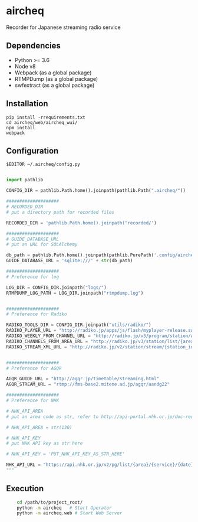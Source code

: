# aircheq
Recorder for Japanese streaming radio service

## Dependencies
* Python >= 3.6
* Node v8
* Webpack (as a global package)
* RTMPDump (as a global package)
* swfextract (as a global package)

## Installation
    pip install -rrequirements.txt
    cd aircheq/web/aircheq_wui/
    npm install
    webpack

## Configuration
    $EDITOR ~/.aircheq/config.py
```python

import pathlib

CONFIG_DIR = pathlib.Path.home().joinpath(pathlib.Path(".aircheq/"))

####################
# RECORDED_DIR
# put a directory path for recorded files

RECORDED_DIR = 'pathlib.Path.home().joinpath("recorded/')

####################
# GUIDE_DATABASE_URL
# put an URL for SQLAlchemy

db_path = pathlib.Path.home().joinpath(pathlib.PurePath('.config/aircheq/db/guide.db'))
GUIDE_DATABASE_URL = 'sqlite:///' + str(db_path)

####################
# Preference for log

LOG_DIR = CONFIG_DIR.joinpath("logs/")
RTMPDUMP_LOG_PATH = LOG_DIR.joinpath("rtmpdump.log")


####################
# Preference for Radiko

RADIKO_TOOLS_DIR = CONFIG_DIR.joinpath("utils/radiko/")
RADIKO_PLAYER_URL = "http://radiko.jp/apps/js/flash/myplayer-release.swf"
RADIKO_WEEKLY_FROM_CHANNEL_URL = "http://radiko.jp/v3/program/station/weekly/{station_id}.xml"
RADIKO_CHANNELS_FROM_AREA_URL = "http://radiko.jp/v3/station/list/{area_id}.xml"
RADIKO_STREAM_XML_URL = "http://radiko.jp/v2/station/stream/{station_id}.xml"


####################
# Preference for AGQR 

AGQR_GUIDE_URL = "http://agqr.jp/timetable/streaming.html"
AGQR_STREAM_URL = "rtmp://fms-base2.mitene.ad.jp/agqr/aandg22"

####################
# Preference for NHK

# NHK_API_AREA
# put an area code as str, refer to http://api-portal.nhk.or.jp/doc-request#explain_area

# NHK_API_AREA = str(130) 

# NHK_API_KEY 
# put NHK API key as str here 

# NHK_API_KEY = 'PUT_NHK_API_KEY_AS_STR_HERE'

NHK_API_URL = "https://api.nhk.or.jp/v2/pg/list/{area}/{service}/{date}.json?key={apikey}"
"""
```

## Execution
```bash
    cd /path/to/project_root/
    python -m aircheq   # Start Operator
    python -m aircheq.web # Start Web Server
```
